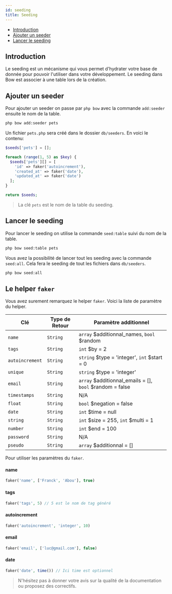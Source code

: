 ```yaml
---
id: seeding
title: Seeding
---
```


- [Introduction](#introduction)
- [Ajouter un seeder](#ajouter-un-seeder)
- [Lancer le seeding](#lancer-le-seeding)

## Introduction

Le seeding est un mécanisme qui vous permet d'hydrater votre base de donnée pour pouvoir l'utiliser dans votre développement. Le seeding dans Bow est associer à une table lors de la création.

## Ajouter un seeder

Pour ajouter un seeder on passe par `php bow` avec la commande `add:seeder` ensuite le nom de la table.

```bash
php bow add:seeder pets
```

Un fichier `pets.php` sera créé dans le dossier `db/seeders`. En voici le contenu:

```php
$seeds['pets'] = [];

foreach (range(1, 5) as $key) {
  $seeds['pets'][] = [
    'id' => faker('autoincrement'),
    'created_at' => faker('date'),
    'updated_at' => faker('date')
  ];
}

return $seeds;
```

> La clé `pets` est le nom de la table du seeding.

## Lancer le seeding

Pour lancer le seeding on utilise la commande `seed:table` suivi du nom de la table.

```bash
php bow seed:table pets
```

Vous avez la possibilité de lancer tout les seeding avec la commande `seed:all`. Cela fera le seeding de tout les fichiers dans `db/seeders`.

```bash
php bow seed:all
```

## Le helper `faker`

Vous avez surement remarquez le helper `faker`. Voici la liste de paramètre du helper.

| Clé | Type de Retour | Paramètre additionnel |
|-----|------|-----|
| `name` | `String` | `array` $additionnal_names, `bool` $random  |
| `tags` | `String` | `int` $by = 2 |
| `autoincrement` | `String` | `string` $type = 'integer', `int` $start = 0 |
| `unique` | `String` | `string` $type = 'integer' |
| `email` | `String` | `array` $additionnal_emails = [], `bool` $random = false |
| `timestamps` | `String` | N/A |
| `float` | `String` | `bool` $negation = false  |
| `date` | `String` | `int` $time = null |
| `string` | `String` | `int` $size = 255, `int` $multi = 1 |
| `number` | `String` | `int` $end = 100 |
| `password` | `String` | N/A |
| `pseudo` | `String` | `array` $additionnal = [] |

Pour utiliser les paramètres du `faker`.

#### name

```php
faker('name', ['Franck', 'Abou'], true)
```

#### tags

```php
faker('tags', 5) // 5 est le nom de tag généré
```

#### autoincrement

```php
faker('autoincrement', 'integer', 10)
```

#### email

```php
faker('email', ['luc@gmail.com'], false)
```

#### date

```php
faker('date', time()) // Ici time est optionnel
```

> N'hésitez pas à donner votre avis sur la qualité de la documentation ou proposez des correctifs.